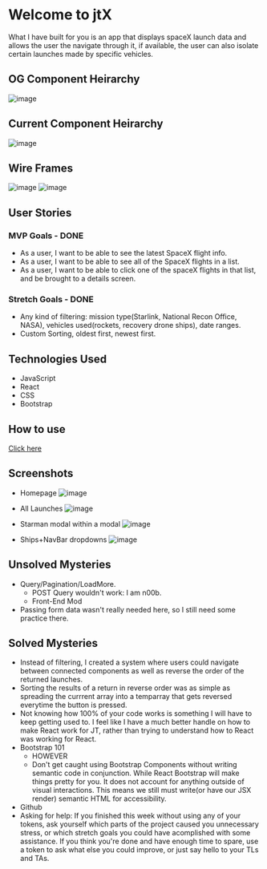 # Welcome to jtX

What I have built for you is an app that displays spaceX launch data and allows the user the navigate through it, if available, the user can also isolate certain launches made by specific vehicles.

## OG Component Heirarchy

![image](https://media.git.generalassemb.ly/user/30880/files/73210e00-1646-11eb-9527-2cc274ace892)

## Current Component Heirarchy

![image](https://user-images.githubusercontent.com/68978118/97807285-2d9faa80-1c1d-11eb-9f74-82b47cc8ab25.png)

## Wire Frames

![image](https://media.git.generalassemb.ly/user/30880/files/8633de00-1646-11eb-8213-feca075db2d8)
![image](https://media.git.generalassemb.ly/user/30880/files/1a9e4080-1647-11eb-90e6-a4b3c0577f4d)

## User Stories

### MVP Goals - DONE

- As a user, I want to be able to see the latest SpaceX flight info.
- As a user, I want to be able to see all of the SpaceX flights in a list.
- As a user, I want to be able to click one of the spaceX flights in that list, and be brought to a details screen.

### Stretch Goals - DONE

- Any kind of filtering: mission type(Starlink, National Recon Office, NASA), vehicles used(rockets, recovery drone ships), date ranges.
- Custom Sorting, oldest first, newest first.

## Technologies Used

- JavaScript
- React
- CSS
- Bootstrap

## How to use

[Click here](jtx.herokuapp.com)

## Screenshots

- Homepage
  ![image](https://user-images.githubusercontent.com/68978118/97807323-5f187600-1c1d-11eb-97b8-799d1c62c27a.png)

- All Launches
  ![image](https://user-images.githubusercontent.com/68978118/97807375-9850e600-1c1d-11eb-82ed-6ad346f65208.png)

- Starman modal within a modal
  ![image](https://user-images.githubusercontent.com/68978118/97807393-aef73d00-1c1d-11eb-9334-c421f6e4238f.png)

- Ships+NavBar dropdowns
  ![image](https://user-images.githubusercontent.com/68978118/97807466-38a70a80-1c1e-11eb-866d-c8c10cff682f.png)

## Unsolved Mysteries

- Query/Pagination/LoadMore.
  - POST Query wouldn't work: I am n00b.
  - Front-End Mod
- Passing form data wasn't really needed here, so I still need some practice there.

## Solved Mysteries

- Instead of filtering, I created a system where users could navigate between connected components as well as reverse the order of the returned launches.
- Sorting the results of a return in reverse order was as simple as spreading the currrent array into a temparray that gets reversed everytime the button is pressed.
- Not knowing how 100% of your code works is something I will have to keep getting used to. I feel like I have a much better handle on how to make React work for JT, rather than trying to understand how to React was working for React.
- Bootstrap 101
  - HOWEVER
  - Don't get caught using Bootstrap Components without writing semantic code in conjunction. While React Bootstrap will make things pretty for you. It does not account for anything outside of visual interactions. This means we still must write(or have our JSX render) semantic HTML for accessibility.
- Github
- Asking for help: If you finished this week without using any of your tokens, ask yourself which parts of the project caused you unnecessary stress, or which stretch goals you could have acomplished with some assistance. If you think you're done and have enough time to spare, use a token to ask what else you could improve, or just say hello to your TLs and TAs.
